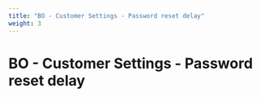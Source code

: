 ```yaml
---
title: "BO - Customer Settings - Password reset delay"
weight: 3
---
```


# BO - Customer Settings - Password reset delay
